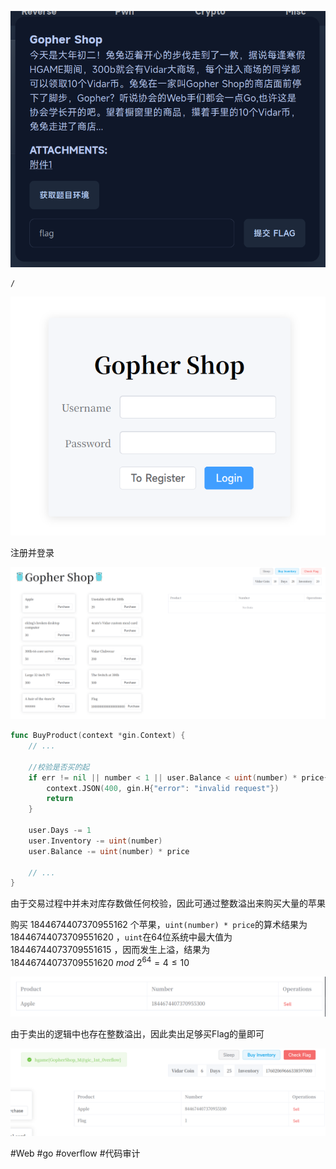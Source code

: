 ![](<./img/Pasted image 20230207090409.png>)

```
/
```

![](<./img/Pasted image 20230207090935.png>)

注册并登录

![](<./img/Pasted image 20230207093629.png>)

```go
func BuyProduct(context *gin.Context) {
	// ...
	
	//校验是否买的起
	if err != nil || number < 1 || user.Balance < uint(number) * price{
		context.JSON(400, gin.H{"error": "invalid request"})
		return
	}
	
	user.Days -= 1
	user.Inventory -= uint(number)
	user.Balance -= uint(number) * price
	
	// ...
}
```

由于交易过程中并未对库存数做任何校验，因此可通过整数溢出来购买大量的苹果

购买 $1844674407370955162$ 个苹果，`uint(number) * price`的算术结果为 $18446744073709551620$ ，`uint`在64位系统中最大值为 $18446744073709551615$ ，因而发生上溢，结果为 $18446744073709551620\ mod\ 2^{64}=4\le10$ 

![](<./img/Pasted image 20230207100009.png>)

由于卖出的逻辑中也存在整数溢出，因此卖出足够买Flag的量即可

![](<./img/Pasted image 20230207100244.png>)

#Web #go #overflow #代码审计
